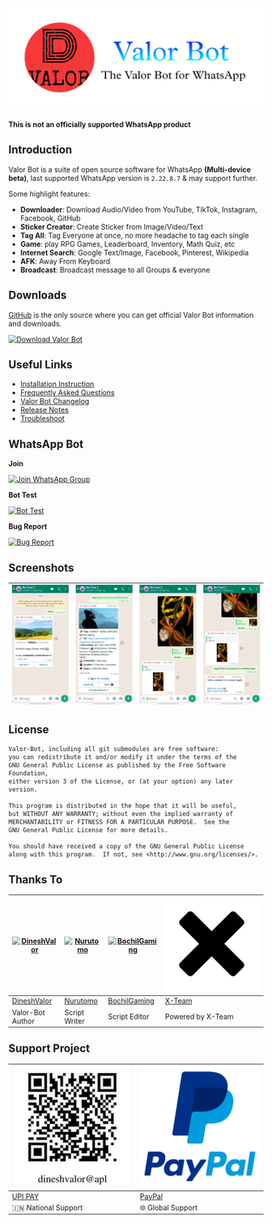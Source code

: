 ![](docs/images/logo.png)

#### This is not an officially supported WhatsApp product

## Introduction
Valor Bot is a suite of open source software for WhatsApp **(Multi-device beta)**, last supported WhatsApp version is `2.22.8.7` & may support further.<br>

Some highlight features:

- **Downloader**: Download Audio/Video from YouTube, TikTok, Instagram, Facebook, GitHub
- **Sticker Creator**: Create Sticker from Image/Video/Text
- **Tag All**: Tag Everyone at once, no more headache to tag each single
- **Game**: play RPG Games, Leaderboard, Inventory, Math Quiz, etc
- **Internet Search**: Google Text/Image, Facebook, Pinterest, Wikipedia
- **AFK**: Away From Keyboard
- **Broadcast**: Broadcast message to all Groups & everyone

## Downloads

[GitHub](https://github.com/DineshValor/valor-game) is the only source where you can get official Valor Bot information and downloads.

[![Download Valor Bot](https://img.shields.io/badge/Valor_Bot-v2.22.8.7-blue)](https://github.com/DineshValor/valor-game/releases/download/v2.22.8.7/Valor_Bot-v2.22.8.7.zip)

## Useful Links
- [Installation Instruction](https://github.com/DineshValor/valor-game/blob/md/docs/install.md)
- [Frequently Asked Questions](https://github.com/DineshValor/valor-game/blob/md/docs/faq.md)
- [Valor Bot Changelog](https://github.com/DineshValor/valor-game/blob/md/docs/changes.md)
- [Release Notes](https://github.com/DineshValor/valor-game/tags)
- [Troubleshoot](https://github.com/puppeteer/puppeteer/blob/main/docs/troubleshooting.md)

## WhatsApp Bot

**Join** 

[![Join WhatsApp Group](https://img.shields.io/badge/Join-WhatsApp_Group-whatsapp?logo=whatsapp)](https://chat.whatsapp.com/J16Ay8zo6zk1hc8SQ6Pqv8)

**Bot Test**

[![Bot Test](https://img.shields.io/badge/Bot_Test-WhatsApp-whatsapp?logo=whatsapp)](https://wa.me/919971107409)

**Bug Report**

[![Bug Report](https://img.shields.io/badge/Bug_Report-WhatsApp-whatsapp?logo=whatsapp)](https://wa.me/919107910799)

## Screenshots

[![Sample-1](docs/images/sample1.jpg)](https://raw.githubusercontent.com/DineshValor/valor-game/md/docs/images/sample1.jpg) | [![Sample-2](docs/images/sample2.jpg)](https://raw.githubusercontent.com/DineshValor/valor-game/md/docs/images/sample2.jpg) | [![Sample-3](docs/images/sample3.jpg)](https://raw.githubusercontent.com/DineshValor/valor-game/md/docs/images/sample3.jpg) | [![Sample-4](docs/images/sample4.jpg)](https://raw.githubusercontent.com/DineshValor/valor-game/md/docs/images/sample4.jpg)
----|----|----|----

## License

    Valor-Bot, including all git submodules are free software:
    you can redistribute it and/or modify it under the terms of the
    GNU General Public License as published by the Free Software Foundation,
    either version 3 of the License, or (at your option) any later version.

    This program is distributed in the hope that it will be useful,
    but WITHOUT ANY WARRANTY; without even the implied warranty of
    MERCHANTABILITY or FITNESS FOR A PARTICULAR PURPOSE.  See the
    GNU General Public License for more details.

    You should have received a copy of the GNU General Public License
    along with this program.  If not, see <http://www.gnu.org/licenses/>.


## Thanks To

[![DineshValor](https://github.com/DineshValor.png)](https://github.com/DineshValor) | [![Nurutomo](https://github.com/Nurutomo.png)](https://github.com/Nurutomo) | [![BochilGaming](https://github.com/BochilGaming.png)](https://github.com/BochilGaming) | [![X-Team](docs/images/xlogo.png)](https://api.xteam.xyz/) 
----|----|----|----
[DineshValor](https://github.com/DineshValor) | [Nurutomo](https://github.com/Nurutomo) | [BochilGaming](https://github.com/BochilGaming) | [X-Team](https://api.xteam.xyz/)
Valor-Bot Author | Script Writer | Script Editor | Powered by X-Team

## Support Project

[![UPI PAY](docs/images/upi-qrcode.jpg)](https://raw.githubusercontent.com/DineshValor/valor-game/md/docs/images/upi-qrcode.jpg) | [![PayPal](docs/images/paypal.png)](https://www.paypal.me/DineshValor)
----|----
[UPI PAY](https://raw.githubusercontent.com/DineshValor/valor-game/md/docs/images/upi-qrcode.jpg) | [PayPal](https://www.paypal.me/DineshValor)
🇮🇳 National Support | 🌐 Global Support
